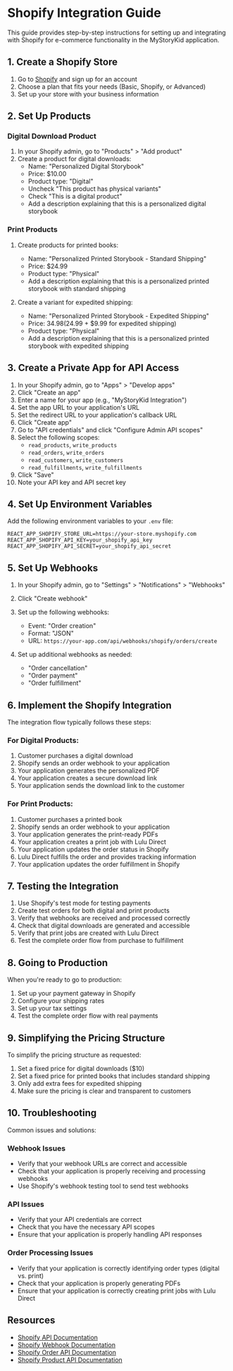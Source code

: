 # Shopify Integration Guide

This guide provides step-by-step instructions for setting up and integrating with Shopify for e-commerce functionality in the MyStoryKid application.

## 1. Create a Shopify Store

1. Go to [Shopify](https://www.shopify.com/) and sign up for an account
2. Choose a plan that fits your needs (Basic, Shopify, or Advanced)
3. Set up your store with your business information

## 2. Set Up Products

### Digital Download Product

1. In your Shopify admin, go to "Products" > "Add product"
2. Create a product for digital downloads:
   - Name: "Personalized Digital Storybook"
   - Price: $10.00
   - Product type: "Digital"
   - Uncheck "This product has physical variants"
   - Check "This is a digital product"
   - Add a description explaining that this is a personalized digital storybook

### Print Products

1. Create products for printed books:
   - Name: "Personalized Printed Storybook - Standard Shipping"
   - Price: $24.99
   - Product type: "Physical"
   - Add a description explaining that this is a personalized printed storybook with standard shipping
   
2. Create a variant for expedited shipping:
   - Name: "Personalized Printed Storybook - Expedited Shipping"
   - Price: $34.98 ($24.99 + $9.99 for expedited shipping)
   - Product type: "Physical"
   - Add a description explaining that this is a personalized printed storybook with expedited shipping

## 3. Create a Private App for API Access

1. In your Shopify admin, go to "Apps" > "Develop apps"
2. Click "Create an app"
3. Enter a name for your app (e.g., "MyStoryKid Integration")
4. Set the app URL to your application's URL
5. Set the redirect URL to your application's callback URL
6. Click "Create app"
7. Go to "API credentials" and click "Configure Admin API scopes"
8. Select the following scopes:
   - `read_products`, `write_products`
   - `read_orders`, `write_orders`
   - `read_customers`, `write_customers`
   - `read_fulfillments`, `write_fulfillments`
9. Click "Save"
10. Note your API key and API secret key

## 4. Set Up Environment Variables

Add the following environment variables to your `.env` file:

```
REACT_APP_SHOPIFY_STORE_URL=https://your-store.myshopify.com
REACT_APP_SHOPIFY_API_KEY=your_shopify_api_key
REACT_APP_SHOPIFY_API_SECRET=your_shopify_api_secret
```

## 5. Set Up Webhooks

1. In your Shopify admin, go to "Settings" > "Notifications" > "Webhooks"
2. Click "Create webhook"
3. Set up the following webhooks:
   - Event: "Order creation"
   - Format: "JSON"
   - URL: `https://your-app.com/api/webhooks/shopify/orders/create`
   
4. Set up additional webhooks as needed:
   - "Order cancellation"
   - "Order payment"
   - "Order fulfillment"

## 6. Implement the Shopify Integration

The integration flow typically follows these steps:

### For Digital Products:

1. Customer purchases a digital download
2. Shopify sends an order webhook to your application
3. Your application generates the personalized PDF
4. Your application creates a secure download link
5. Your application sends the download link to the customer

### For Print Products:

1. Customer purchases a printed book
2. Shopify sends an order webhook to your application
3. Your application generates the print-ready PDFs
4. Your application creates a print job with Lulu Direct
5. Your application updates the order status in Shopify
6. Lulu Direct fulfills the order and provides tracking information
7. Your application updates the order fulfillment in Shopify

## 7. Testing the Integration

1. Use Shopify's test mode for testing payments
2. Create test orders for both digital and print products
3. Verify that webhooks are received and processed correctly
4. Check that digital downloads are generated and accessible
5. Verify that print jobs are created with Lulu Direct
6. Test the complete order flow from purchase to fulfillment

## 8. Going to Production

When you're ready to go to production:

1. Set up your payment gateway in Shopify
2. Configure your shipping rates
3. Set up your tax settings
4. Test the complete order flow with real payments

## 9. Simplifying the Pricing Structure

To simplify the pricing structure as requested:

1. Set a fixed price for digital downloads ($10)
2. Set a fixed price for printed books that includes standard shipping
3. Only add extra fees for expedited shipping
4. Make sure the pricing is clear and transparent to customers

## 10. Troubleshooting

Common issues and solutions:

### Webhook Issues
- Verify that your webhook URLs are correct and accessible
- Check that your application is properly receiving and processing webhooks
- Use Shopify's webhook testing tool to send test webhooks

### API Issues
- Verify that your API credentials are correct
- Check that you have the necessary API scopes
- Ensure that your application is properly handling API responses

### Order Processing Issues
- Verify that your application is correctly identifying order types (digital vs. print)
- Check that your application is properly generating PDFs
- Ensure that your application is correctly creating print jobs with Lulu Direct

## Resources

- [Shopify API Documentation](https://shopify.dev/docs/api)
- [Shopify Webhook Documentation](https://shopify.dev/docs/apps/webhooks)
- [Shopify Order API Documentation](https://shopify.dev/docs/api/admin-rest/current/resources/order)
- [Shopify Product API Documentation](https://shopify.dev/docs/api/admin-rest/current/resources/product)
